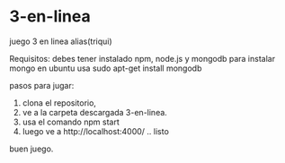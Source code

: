 # 3-en-linea
juego 3 en linea  alias(triqui)

Requisitos: debes tener instalado npm, node.js y mongodb
para instalar mongo en ubuntu usa sudo apt-get install mongodb


pasos para jugar:

1. clona el repositorio,
2. ve a la carpeta descargada 3-en-linea.
3. usa el comando npm start
4. luego ve a http://localhost:4000/ .. listo


buen juego.
